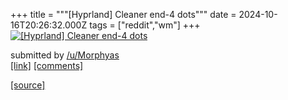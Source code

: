 +++
title = """[Hyprland] Cleaner end-4 dots"""
date = 2024-10-16T20:26:32.000Z
tags = ["reddit","wm"]
+++
[![[Hyprland] Cleaner end-4 dots](https://b.thumbs.redditmedia.com/HeyBtfPOzKrbKMQWwD7Ml2xf8KApuoWpOaLnHDUSbWY.jpg "[Hyprland] Cleaner end-4 dots")](https://www.reddit.com/r/unixporn/comments/1g595u5/hyprland_cleaner_end4_dots/)

submitted by [/u/Morphyas](https://www.reddit.com/user/Morphyas)  
[\[link\]](https://www.reddit.com/gallery/1g595u5) [\[comments\]](https://www.reddit.com/r/unixporn/comments/1g595u5/hyprland_cleaner_end4_dots/)

[[source]](https://www.reddit.com/r/unixporn/comments/1g595u5/hyprland_cleaner_end4_dots/)
